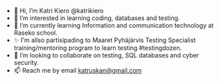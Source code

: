 - 👋 Hi, I’m Katri Kiero @katrikiero
- 👀 I’m interested in learning coding, databases and testing.
- 🌱 I’m currently learning Information and communication technology at Raseko school.
- ✨ I'm allso partisipading to Maaret Pyhäjärvis Testing Specialist training/mentoring program to learn testing #testingdozen. 
- 💞️ I’m looking to collaborate on testing, SQL databases and cyber security.
- 📫 Reach me by email katruskan@gmail.com

<!---
katrikiero/katrikiero is a ✨ special ✨ repository because its `README.md` (this file) appears on your GitHub profile.
You can click the Preview link to take a look at your changes.
--->
